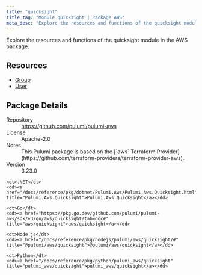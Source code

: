 ```yaml
---
title: "quicksight"
title_tag: "Module quicksight | Package AWS"
meta_desc: "Explore the resources and functions of the quicksight module in the AWS package."
---
```


<!-- WARNING: this file was generated by Pulumi Docs Generator. -->
<!-- Do not edit by hand unless you're certain you know what you are doing! -->

Explore the resources and functions of the quicksight module in the AWS package.

<h2 id="resources">Resources</h2>
<ul class="api">
    <li><a href="group" title="Group"><span class="symbol resource"></span>Group</a></li>
    <li><a href="user" title="User"><span class="symbol resource"></span>User</a></li>
</ul>

<h2 id="package-details">Package Details</h2>
<dl class="package-details">
	<dt>Repository</dt>
	<dd><a href="https://github.com/pulumi/pulumi-aws">https://github.com/pulumi/pulumi-aws</a></dd>
	<dt>License</dt>
	<dd>Apache-2.0</dd>
	<dt>Notes</dt>
	<dd>This Pulumi package is based on the [`aws` Terraform Provider](https://github.com/terraform-providers/terraform-provider-aws).</dd>
	<dt>Version</dt>
	<dd>3.23.0</dd>
</dl>



<dl class="tabular">

    <dt>.NET</dt>
    <dd><a href="/docs/reference/pkg/dotnet/Pulumi.Aws/Pulumi.Aws.Quicksight.html" title="Pulumi.Aws.Quicksight">Pulumi.Aws.Quicksight</a></dd>

    <dt>Go</dt>
    <dd><a href="https://pkg.go.dev/github.com/pulumi/pulumi-aws/sdk/v3/go/aws/quicksight?tab=doc#" title="aws/quicksight">aws/quicksight</a></dd>

    <dt>Node.js</dt>
    <dd><a href="/docs/reference/pkg/nodejs/pulumi/aws/quicksight/#" title="@pulumi/aws/quicksight">@pulumi/aws/quicksight</a></dd>

    <dt>Python</dt>
    <dd><a href="/docs/reference/pkg/python/pulumi_aws/quicksight" title="pulumi_aws/quicksight">pulumi_aws/quicksight</a></dd>

</dl>

